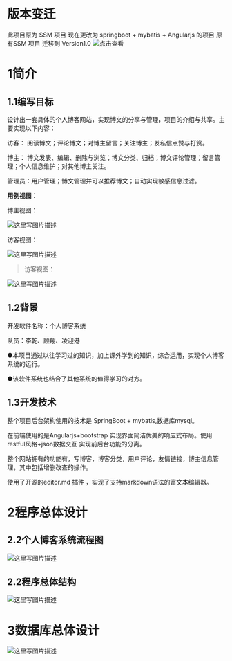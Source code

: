 版本变迁
====
此项目原为 SSM 项目 现在更改为 springboot + mybatis + Angularjs 的项目
原有SSM 项目 迁移到 Version1.0  ![点击查看](https://github.com/GuXiangFly/RiceflowerBlog/tree/version1.0)

1简介
=====


1.1编写目标
-----------

设计出一套具体的个人博客网站，实现博文的分享与管理，项目的介绍与共享。主要实现以下内容：

访客： 阅读博文；评论博文；对博主留言；关注博主；发私信点赞与打赏。

博主：
博文发表、编辑、删除与浏览；博文分类、归档；博文评论管理；留言管理；个人信息维护；对其他博主关注。

管理员：用户管理；博文管理并可以推荐博文；自动实现敏感信息过滤。

**用例视图：**

博主视图：  

![这里写图片描述](http://img.blog.csdn.net/20170509222530253?watermark/2/text/aHR0cDovL2Jsb2cuY3Nkbi5uZXQvbXlfX1N1bl8=/font/5a6L5L2T/fontsize/400/fill/I0JBQkFCMA==/dissolve/70/gravity/SouthEast)
  
访客视图：  

![这里写图片描述](http://img.blog.csdn.net/20170509222726379?watermark/2/text/aHR0cDovL2Jsb2cuY3Nkbi5uZXQvbXlfX1N1bl8=/font/5a6L5L2T/fontsize/400/fill/I0JBQkFCMA==/dissolve/70/gravity/SouthEast)
>   访客视图：  

![这里写图片描述](http://img.blog.csdn.net/20170509222759269?watermark/2/text/aHR0cDovL2Jsb2cuY3Nkbi5uZXQvbXlfX1N1bl8=/font/5a6L5L2T/fontsize/400/fill/I0JBQkFCMA==/dissolve/70/gravity/SouthEast)
  
  1.2背景
-------

开发软件名称：个人博客系统

队员：李乾、顾翔、凌迎港

●本项目通过以往学习过的知识，加上课外学到的知识，综合运用，实现个人博客系统的运行。

●该软件系统也结合了其他系统的值得学习的对方。

1.3开发技术
-----------

整个项目后台架构使用的技术是 SpringBoot + mybatis,数据库mysql。

在前端使用的是Angularjs+bootstrap 实现界面简洁优美的响应式布局。使用restful风格+json数据交互
实现前后台功能的分离。

整个网站拥有的功能有，写博客，博客分类，用户评论，友情链接，博主信息管理，其中包括增删改查的操作。

使用了开源的editor.md 插件 ，实现了支持markdown语法的富文本编辑器。

2程序总体设计
=============

2.2个人博客系统流程图
---------------------
![这里写图片描述](http://img.blog.csdn.net/20170509222824923?watermark/2/text/aHR0cDovL2Jsb2cuY3Nkbi5uZXQvbXlfX1N1bl8=/font/5a6L5L2T/fontsize/400/fill/I0JBQkFCMA==/dissolve/70/gravity/SouthEast)
   
2.2程序总体结构
---------------
![这里写图片描述](http://img.blog.csdn.net/20170509222834845?watermark/2/text/aHR0cDovL2Jsb2cuY3Nkbi5uZXQvbXlfX1N1bl8=/font/5a6L5L2T/fontsize/400/fill/I0JBQkFCMA==/dissolve/70/gravity/SouthEast)
  
  3数据库总体设计
===============
![这里写图片描述](http://img.blog.csdn.net/20170509222856252?watermark/2/text/aHR0cDovL2Jsb2cuY3Nkbi5uZXQvbXlfX1N1bl8=/font/5a6L5L2T/fontsize/400/fill/I0JBQkFCMA==/dissolve/70/gravity/SouthEast)
